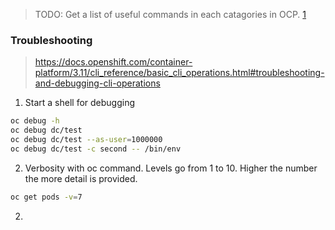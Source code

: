 > TODO: Get a list of useful commands in each catagories in OCP. [1]
>
>[1]: https://docs.openshift.com/container-platform/3.11/cli_reference/basic_cli_operations.html

### Troubleshooting 
>https://docs.openshift.com/container-platform/3.11/cli_reference/basic_cli_operations.html#troubleshooting-and-debugging-cli-operations 
1. Start a shell for debugging
```sh
oc debug -h
oc debug dc/test
oc debug dc/test --as-user=1000000
oc debug dc/test -c second -- /bin/env
```
2. Verbosity with oc command. Levels go from 1 to 10. Higher the number the more detail is provided.
```sh
oc get pods -v=7
```

2. 